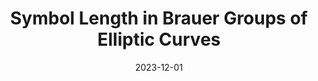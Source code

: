 ---
title: "Symbol Length in Brauer Groups of Elliptic Curves"
authors_before: "Mateo Attanasio*, "
authors_after: "*, Andrei Mandelshtam*, Charlotte Ure*"
award: ""
collection: publications
permalink: /publication/symbol-length
tldr: 'The Brauer group is a tool that helps us understand the shape and characteristics of a mathematical space, known as a variety.
We study Brauer groups of elliptic curves and improve bounds on a measure of their complexity (i.e., symbol length).'
date: 2023-12-01
venue: 'Proceedings of the American Mathematical Society'
preprint: 'arXiv' 
header: 
  teaser: 'papers/symbol-length/symbol-length.png'
paper: 'https://arxiv.org/abs/2107.10886'
code: '' 
twitter: ''
link: ''
video: ''
categories:
  - Mathematics
---